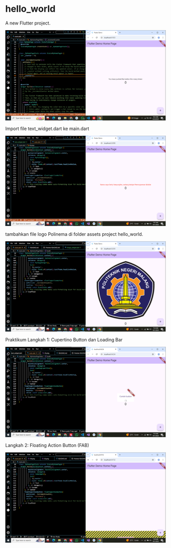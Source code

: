 # hello_world

A new Flutter project.

![Screenshot hello_world](images/01.png)

Import file text_widget.dart ke main.dart

![Screenshot hello_world](images/02.png)

tambahkan file logo Polinema di folder assets project hello_world.

![Screenshot hello_world](images/03.png)

Praktikum Langkah 1: Cupertino Button dan Loading Bar

![Screenshot hello_world](images/04.png)

Langkah 2: Floating Action Button (FAB)

![Screenshot hello_world](images/05.png)